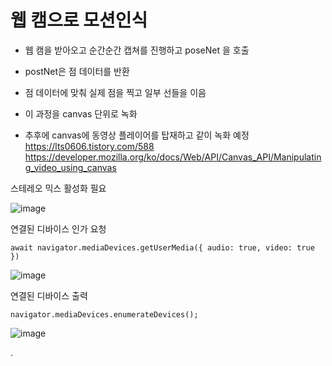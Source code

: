 # 웹 캠으로 모션인식

- 웹 캠을 받아오고 순간순간 캡쳐를 진행하고 poseNet 을 호출
- postNet은 점 데이터를 반환
- 점 데이터에 맞춰 실제 점을 찍고 일부 선들을 이음
- 이 과정을 canvas 단위로 녹화

- 추후에 canvas에 동영상 플레이어를 탑재하고 같이 녹화 예정
  https://lts0606.tistory.com/588
  https://developer.mozilla.org/ko/docs/Web/API/Canvas_API/Manipulating_video_using_canvas


스테레오 믹스 활성화 필요

![image](https://github.com/ramaking/web-poseNet/assets/58355046/aca8edbb-ae3f-44a1-8d48-369ddda21cbf)

연결된 디바이스 인가 요청
```
await navigator.mediaDevices.getUserMedia({ audio: true, video: true })
```
![image](https://github.com/ramaking/web-poseNet/assets/58355046/f1841a5a-a82e-4ed7-8602-264648445a52)


연결된 디바이스 출력
```
navigator.mediaDevices.enumerateDevices();
```
![image](https://github.com/ramaking/web-poseNet/assets/58355046/a3a1604c-7e4a-4d6b-972a-1ab11e86985f)

.
